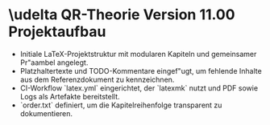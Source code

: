 # \udelta QR-Theorie Version 11.00 Projektaufbau

- Initiale LaTeX-Projektstruktur mit modularen Kapiteln und gemeinsamer Pr\"aambel angelegt.
- Platzhaltertexte und TODO-Kommentare eingef\"ugt, um fehlende Inhalte aus dem Referenzdokument zu kennzeichnen.
- CI-Workflow \`latex.yml\` eingerichtet, der \`latexmk\` nutzt und PDF sowie Logs als Artefakte bereitstellt.
- \`order.txt\` definiert, um die Kapitelreihenfolge transparent zu dokumentieren.
